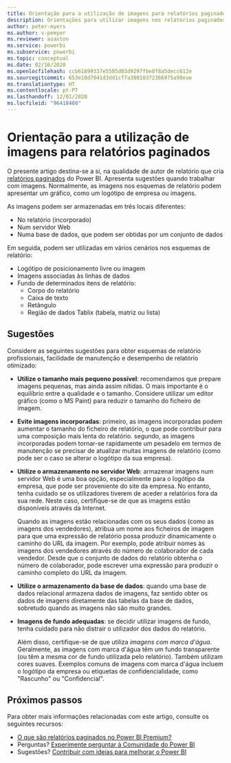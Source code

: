 ```yaml
---
title: Orientação para a utilização de imagens para relatórios paginados
description: Orientações para utilizar imagens nos relatórios paginados do Power BI.
author: peter-myers
ms.author: v-pemyer
ms.reviewer: asaxton
ms.service: powerbi
ms.subservice: powerbi
ms.topic: conceptual
ms.date: 02/16/2020
ms.openlocfilehash: ccb61899337e5585d03d9297fbe8f8a5decc612e
ms.sourcegitcommit: 653e18d7041d3dd1cf7a38010372366975a98eae
ms.translationtype: HT
ms.contentlocale: pt-PT
ms.lasthandoff: 12/01/2020
ms.locfileid: "96418400"
---
```

# <a name="image-use-guidance-for-paginated-reports"></a>Orientação para a utilização de imagens para relatórios paginados

O presente artigo destina-se a si, na qualidade de autor de relatório que cria [relatórios paginados](../paginated-reports/paginated-reports-report-builder-power-bi.md) do Power BI. Apresenta sugestões quando trabalhar com imagens. Normalmente, as imagens nos esquemas de relatório podem apresentar um gráfico, como um logótipo de empresa ou imagens.

As imagens podem ser armazenadas em três locais diferentes:

- No relatório (incorporado)
- Num servidor Web
- Numa base de dados, que podem ser obtidas por um conjunto de dados

Em seguida, podem ser utilizadas em vários cenários nos esquemas de relatório:

- Logótipo de posicionamento livre ou imagem
- Imagens associadas às linhas de dados
- Fundo de determinados itens de relatório:
  - Corpo do relatório
  - Caixa de texto
  - Retângulo
  - Região de dados Tablix (tabela, matriz ou lista)

## <a name="suggestions"></a>Sugestões

Considere as seguintes sugestões para obter esquemas de relatório profissionais, facilidade de manutenção e desempenho de relatório otimizado:

- **Utilize o tamanho mais pequeno possível**: recomendamos que prepare imagens pequenas, mas ainda assim nítidas. O mais importante é o equilíbrio entre a qualidade e o tamanho. Considere utilizar um editor gráfico (como o MS Paint) para reduzir o tamanho do ficheiro de imagem.
- **Evite imagens incorporadas**: primeiro, as imagens incorporadas podem aumentar o tamanho do ficheiro de relatório, o que pode contribuir para uma composição mais lenta do relatório. segundo, as imagens incorporadas podem tornar-se rapidamente um pesadelo em termos de manutenção se precisar de atualizar muitas imagens de relatório (como pode ser o caso se alterar o logótipo da sua empresa).
- **Utilize o armazenamento no servidor Web**: armazenar imagens num servidor Web é uma boa opção, especialmente para o logótipo da empresa, que pode ser proveniente do site da empresa. No entanto, tenha cuidado se os utilizadores tiverem de aceder a relatórios fora da sua rede. Neste caso, certifique-se de que as imagens estão disponíveis através da Internet.

    Quando as imagens estão relacionadas com os seus dados (como as imagens dos vendedores), atribua um nome aos ficheiros de imagem para que uma expressão de relatório possa produzir dinamicamente o caminho do URL da imagem. Por exemplo, pode atribuir nomes às imagens dos vendedores através do número de colaborador de cada vendedor. Desde que o conjunto de dados do relatório obtenha o número de colaborador, pode escrever uma expressão para produzir o caminho completo do URL da imagem.
- **Utilize o armazenamento da base de dados**: quando uma base de dados relacional armazena dados de imagens, faz sentido obter os dados de imagens diretamente das tabelas da base de dados, sobretudo quando as imagens não são muito grandes.
- **Imagens de fundo adequadas**: se decidir utilizar imagens de fundo, tenha cuidado para não distrair o utilizador dos dados do relatório. 

    Além disso, certifique-se de que utiliza _imagens com marca d'água_. Geralmente, as imagens com marca d'água têm um fundo transparente (ou têm a mesma cor de fundo utilizada pelo relatório). Também utilizam cores suaves. Exemplos comuns de imagens com marca d'água incluem o logótipo da empresa ou etiquetas de confidencialidade, como "Rascunho" ou "Confidencial".

## <a name="next-steps"></a>Próximos passos

Para obter mais informações relacionadas com este artigo, consulte os seguintes recursos:

- [O que são relatórios paginados no Power BI Premium?](../paginated-reports/paginated-reports-report-builder-power-bi.md)
- Perguntas? [Experimente perguntar à Comunidade do Power BI](https://community.powerbi.com/)
- Sugestões? [Contribuir com ideias para melhorar o Power BI](https://ideas.powerbi.com/)
